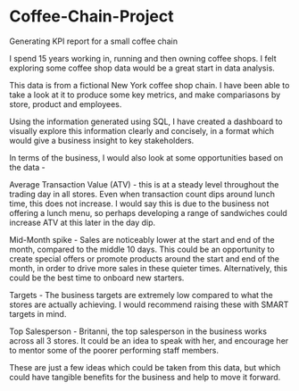 # Coffee-Chain-Project
Generating KPI report for a small coffee chain

I spend 15 years working in, running and then owning coffee shops. I felt exploring some coffee shop data would be a great start in data analysis.

This data is from a fictional New York coffee shop chain. I have been able to  take a look at it to produce some key metrics, and make compariasons by store, product
and employees.

Using the information generated using SQL, I have created a dashboard to visually explore this information clearly and concisely, in a format which would
give a business insight to key stakeholders.

In terms of the business, I would also look at some opportunities based on the data - 

Average Transaction Value (ATV) - this is at a steady level throughout the trading day in all stores. Even when transaction count dips around lunch time, this does not increase.
I would say this is due to the business not offering a lunch menu, so perhaps developing a range of sandwiches could increase ATV at this later in the day dip.

Mid-Month spike - Sales are noticeably lower at the start and end of the month, compared to the middle 10 days. This could be an opportunity to create special offers
or promote products around the start and end of the month, in order to drive more sales in these quieter times. Alternatively, this could be the best time to onboard new
starters.

Targets - The business targets are extremely low compared to what the stores are actually achieving. I would recommend raising these with SMART targets in mind.

Top Salesperson - Britanni, the top salesperson in the business works across all 3 stores. It could be an idea to speak with her, and encourage her to mentor 
some of the poorer performing staff members.

These are just a few ideas which could be taken from this data, but which could have tangible benefits for the business and help to move it forward.
